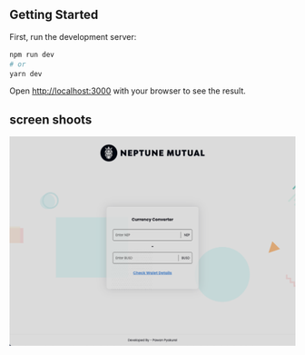 ## Getting Started

First, run the development server:

```bash
npm run dev
# or
yarn dev
```

Open [http://localhost:3000](http://localhost:3000) with your browser to see the result.

## screen shoots

<img src="/assets/converter.md.png" alt="Screen shoot 1" title="Converter screen">
